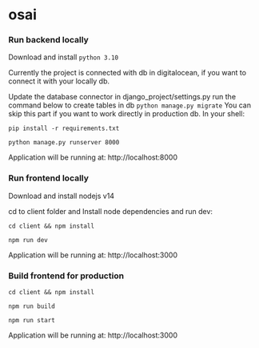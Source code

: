 # osai

### Run backend locally

Download and install
`python 3.10`

Currently the project is connected with db in digitalocean,
if you want to connect it with your locally db.

Update the database connector in django_project/settings.py
run the command below to create tables in db
`python manage.py migrate`
You can skip this part if you want to work directly in production db.
In your shell:

`pip install -r requirements.txt`

`python manage.py runserver 8000`

Application will be running at:
http://localhost:8000 <br>


### Run frontend locally

Download and install nodejs v14

cd to client folder and Install node dependencies and run dev:

`cd client && npm install`

`npm run dev`

Application will be running at:
http://localhost:3000 <br>


### Build frontend for production

`cd client && npm install`

`npm run build`

`npm run start`

Application will be running at:
http://localhost:3000 <br>

